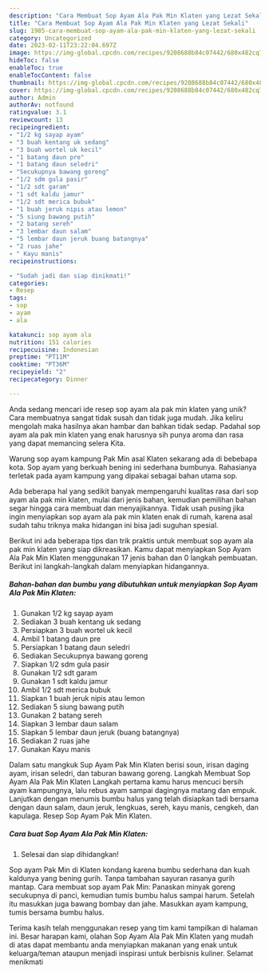 ```yaml
---
description: "Cara Membuat Sop Ayam Ala Pak Min Klaten yang Lezat Sekali"
title: "Cara Membuat Sop Ayam Ala Pak Min Klaten yang Lezat Sekali"
slug: 1985-cara-membuat-sop-ayam-ala-pak-min-klaten-yang-lezat-sekali
category: Uncategorized
date: 2023-02-11T23:22:04.697Z
image: https://img-global.cpcdn.com/recipes/9208688b84c07442/680x482cq70/sop-ayam-ala-pak-min-klaten-foto-resep-utama.jpg
hideToc: false
enableToc: true
enableTocContent: false
thumbnail: https://img-global.cpcdn.com/recipes/9208688b84c07442/680x482cq70/sop-ayam-ala-pak-min-klaten-foto-resep-utama.jpg
cover: https://img-global.cpcdn.com/recipes/9208688b84c07442/680x482cq70/sop-ayam-ala-pak-min-klaten-foto-resep-utama.jpg
author: Admin
authorAv: notfound
ratingvalue: 3.1
reviewcount: 13
recipeingredient:
- "1/2 kg sayap ayam"
- "3 buah kentang uk sedang"
- "3 buah wortel uk kecil"
- "1 batang daun pre"
- "1 batang daun seledri"
- "Secukupnya bawang goreng"
- "1/2 sdm gula pasir"
- "1/2 sdt garam"
- "1 sdt kaldu jamur"
- "1/2 sdt merica bubuk"
- "1 buah jeruk nipis atau lemon"
- "5 siung bawang putih"
- "2 batang sereh"
- "3 lembar daun salam"
- "5 lembar daun jeruk buang batangnya"
- "2 ruas jahe"
- " Kayu manis"
recipeinstructions:

- "Sudah jadi dan siap dinikmati!"
categories:
- Resep
tags:
- sop
- ayam
- ala

katakunci: sop ayam ala 
nutrition: 151 calories
recipecuisine: Indonesian
preptime: "PT11M"
cooktime: "PT36M"
recipeyield: "2"
recipecategory: Dinner

---
```





Anda sedang mencari ide resep sop ayam ala pak min klaten yang unik? Cara membuatnya sangat tidak susah dan tidak juga mudah. Jika keliru mengolah maka hasilnya akan hambar dan bahkan tidak sedap. Padahal sop ayam ala pak min klaten yang enak harusnya sih punya aroma dan rasa yang dapat memancing selera Kita.





Warung sop ayam kampung Pak Min asal Klaten sekarang ada di bebebapa kota. Sop ayam yang berkuah bening ini sederhana bumbunya. Rahasianya terletak pada ayam kampung yang dipakai sebagai bahan utama sop.

Ada beberapa hal yang sedikit banyak mempengaruhi kualitas rasa dari sop ayam ala pak min klaten, mulai dari jenis bahan, kemudian pemilihan bahan segar hingga cara membuat dan menyajikannya. Tidak usah pusing jika ingin menyiapkan sop ayam ala pak min klaten enak di rumah, karena asal sudah tahu triknya maka hidangan ini bisa jadi suguhan spesial.






Berikut ini ada beberapa tips dan trik praktis untuk membuat sop ayam ala pak min klaten yang siap dikreasikan. Kamu dapat menyiapkan Sop Ayam Ala Pak Min Klaten menggunakan 17 jenis bahan dan 0 langkah pembuatan. Berikut ini langkah-langkah dalam menyiapkan hidangannya.

<!--inarticleads1-->

##### Bahan-bahan dan bumbu yang dibutuhkan untuk menyiapkan Sop Ayam Ala Pak Min Klaten:

1. Gunakan 1/2 kg sayap ayam
1. Sediakan 3 buah kentang uk sedang
1. Persiapkan 3 buah wortel uk kecil
1. Ambil 1 batang daun pre
1. Persiapkan 1 batang daun seledri
1. Sediakan Secukupnya bawang goreng
1. Siapkan 1/2 sdm gula pasir
1. Gunakan 1/2 sdt garam
1. Gunakan 1 sdt kaldu jamur
1. Ambil 1/2 sdt merica bubuk
1. Siapkan 1 buah jeruk nipis atau lemon
1. Sediakan 5 siung bawang putih
1. Gunakan 2 batang sereh
1. Siapkan 3 lembar daun salam
1. Siapkan 5 lembar daun jeruk (buang batangnya)
1. Sediakan 2 ruas jahe
1. Gunakan  Kayu manis


Dalam satu mangkuk Sup Ayam Pak Min Klaten berisi soun, irisan daging ayam, irisan seledri, dan taburan bawang goreng. Langkah Membuat Sop Ayam Ala Pak Min Klaten Langkah pertama kamu harus mencuci bersih ayam kampungnya, lalu rebus ayam sampai dagingnya matang dan empuk. Lanjutkan dengan menumis bumbu halus yang telah disiapkan tadi bersama dengan daun salam, daun jeruk, lengkuas, sereh, kayu manis, cengkeh, dan kapulaga. Resep Sop Ayam Pak Min Klaten. 

<!--inarticleads2-->

##### Cara buat Sop Ayam Ala Pak Min Klaten:


1. Selesai dan siap dihidangkan!

Sop ayam Pak Min di Klaten kondang karena bumbu sederhana dan kuah kaldunya yang bening gurih. Tanpa tambahan sayuran rasanya gurih mantap. Cara membuat sop ayam Pak Min: Panaskan minyak goreng secukupnya di panci, kemudian tumis bumbu halus sampai harum. Setelah itu masukkan juga bawang bombay dan jahe. Masukkan ayam kampung, tumis bersama bumbu halus. 

Terima kasih telah menggunakan resep yang tim kami tampilkan di halaman ini. Besar harapan kami, olahan Sop Ayam Ala Pak Min Klaten yang mudah di atas dapat membantu anda menyiapkan makanan yang enak untuk keluarga/teman ataupun menjadi inspirasi untuk berbisnis kuliner. Selamat menikmati
